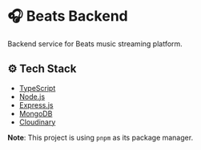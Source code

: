 # 🎧 Beats Backend

Backend service for Beats music streaming platform.

## ⚙️ Tech Stack

- [TypeScript](https://www.typescriptlang.org/)
- [Node.js](https://nodejs.org/en)
- [Express.js](https://expressjs.com/)
- [MongoDB](https://www.mongodb.com/)
- [Cloudinary](https://cloudinary.com/)

**Note**: This project is using `pnpm` as its package manager.
